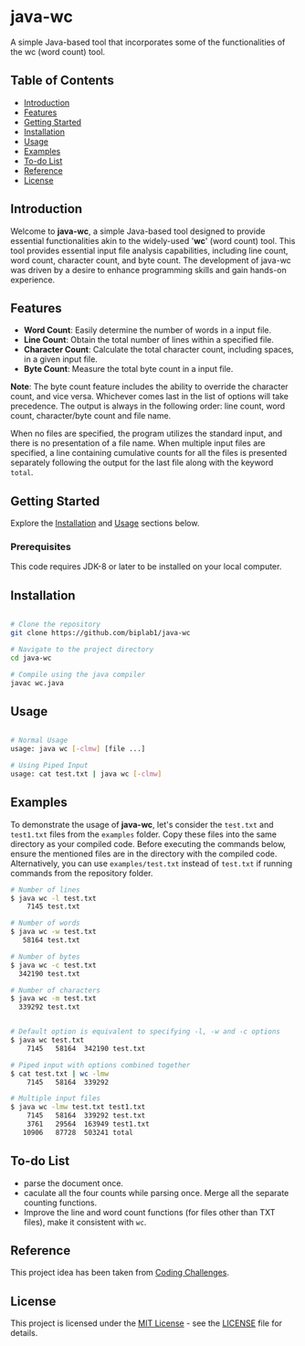 # java-wc
A simple Java-based tool that incorporates some of the functionalities of the wc (word count) tool.

## Table of Contents
- [Introduction](#introduction)
- [Features](#features)
- [Getting Started](#getting-started)
- [Installation](#installation)
- [Usage](#usage)
- [Examples](#examples)
- [To-do List](#to-do-list)
- [Reference](#reference)
- [License](#license)

## Introduction

Welcome to **java-wc**, a simple Java-based tool designed to provide essential functionalities akin to the widely-used '**wc**' (word count) tool. This tool provides essential input file analysis capabilities, including line count, word count, character count, and byte count. The development of java-wc was driven by a desire to enhance programming skills and gain hands-on experience.

## Features

- **Word Count**: Easily determine the number of words in a input file.
- **Line Count**: Obtain the total number of lines within a specified file.
- **Character Count**: Calculate the total character count, including spaces, in a given input file.
- **Byte Count**: Measure the total byte count in a input file.

**Note**: The byte count feature includes the ability to override the character count, and vice versa. Whichever comes last in the list of options will take precedence. The output is always in the following order: line count, word count, character/byte count and file name. 

When no files are specified, the program utilizes the standard input, and there is no presentation of a file name. When multiple input files are specified, a line containing cumulative counts for all the files is presented separately following the output for the last file along with the keyword `total`.


## Getting Started

Explore the [Installation](#installation) and [Usage](#usage) sections below.

### Prerequisites

This code requires JDK-8 or later to be installed on your local computer. 

## Installation

```bash

# Clone the repository
git clone https://github.com/biplab1/java-wc

# Navigate to the project directory
cd java-wc

# Compile using the java compiler
javac wc.java
```

## Usage

```bash

# Normal Usage
usage: java wc [-clmw] [file ...]

# Using Piped Input
usage: cat test.txt | java wc [-clmw]

```

## Examples

To demonstrate the usage of **java-wc**, let's consider the `test.txt` and `test1.txt` files from the `examples` folder. Copy these files into the same directory as your compiled code. Before executing the commands below, ensure the mentioned files are in the directory with the compiled code. Alternatively, you can use `examples/test.txt` instead of `test.txt` if running commands from the repository folder.

```bash
# Number of lines
$ java wc -l test.txt
    7145 test.txt

# Number of words
$ java wc -w test.txt
   58164 test.txt

# Number of bytes
$ java wc -c test.txt
  342190 test.txt

# Number of characters
$ java wc -m test.txt
  339292 test.txt

```
```bash

# Default option is equivalent to specifying -l, -w and -c options
$ java wc test.txt
    7145   58164  342190 test.txt

# Piped input with options combined together
$ cat test.txt | wc -lmw
    7145   58164  339292

# Multiple input files
$ java wc -lmw test.txt test1.txt
    7145   58164  339292 test.txt 
    3761   29564  163949 test1.txt 
   10906   87728  503241 total
```

## To-do List
- parse the document once.
- caculate all the four counts while parsing once. Merge all the separate counting functions.
- Improve the line and word count functions (for files other than TXT files), make it consistent with `wc`.
  
## Reference
This project idea has been taken from [Coding Challenges](https://codingchallenges.fyi/challenges/challenge-wc).

## License

This project is licensed under the [MIT License](LICENSE) - see the [LICENSE](LICENSE) file for details.


